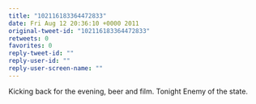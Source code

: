 ```yaml
---
title: "102116183364472833"
date: Fri Aug 12 20:36:10 +0000 2011
original-tweet-id: "102116183364472833"
retweets: 0
favorites: 0
reply-tweet-id: ""
reply-user-id: ""
reply-user-screen-name: ""
---
```

Kicking back for the evening, beer and film. Tonight Enemy of the state.
